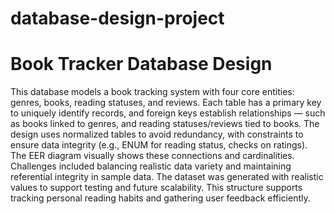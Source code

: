 # database-design-project

# Book Tracker Database Design

This database models a book tracking system with four core entities: genres, books, reading statuses, and reviews. Each table has a primary key to uniquely identify records, and foreign keys establish relationships — such as books linked to genres, and reading statuses/reviews tied to books. The design uses normalized tables to avoid redundancy, with constraints to ensure data integrity (e.g., ENUM for reading status, checks on ratings). The EER diagram visually shows these connections and cardinalities. Challenges included balancing realistic data variety and maintaining referential integrity in sample data. The dataset was generated with realistic values to support testing and future scalability. This structure supports tracking personal reading habits and gathering user feedback efficiently.

